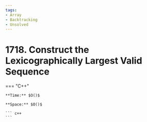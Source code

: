```yaml
---
tags:
- Array
- Backtracking
- Unsolved
---
```



# 1718. Construct the Lexicographically Largest Valid Sequence

=== "C++"

    **Time:** $O()$

    **Space:** $O()$

    ``` c++
    ```